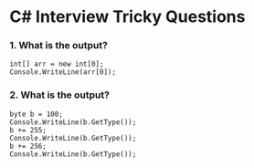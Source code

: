 # C# Interview Tricky Questions

### 1. What is the output?

    int[] arr = new int[0];
    Console.WriteLine(arr[0]);

### 2. What is the output?
    byte b = 100;
    Console.WriteLine(b.GetType());
    b += 255;
    Console.WriteLine(b.GetType());
    b += 256;
    Console.WriteLine(b.GetType());

